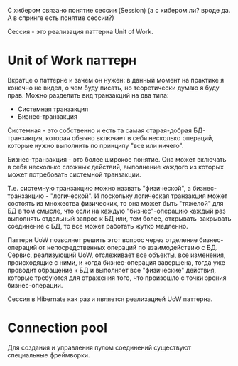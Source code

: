 С хибером связано понятие сессии (Session) (а с хибером ли? вроде да. А в спринге есть понятие сессии?)

Сессия - это реализация паттерна Unit of Work.

# Unit of Work паттерн

Вкратце о паттерне и зачем он нужен: в данный момент на практике я конечно не видел, о чем буду писать, но теоретически думаю я буду прав. Можно разделить вид транзакций на два типа:

* Системная транзакция
* Бизнес-транзакция

Системная - это собственно и есть та самая старая-добрая БД-транзакция, которая обычно включает в себя несколько операций, которые нужно выполнить по принципу "все или ничего".

Бизнес-транзакция - это более широкое понятие. Она может включать в себя несколько сложных действий, выполнение каждого из которых может потребовать системной транзакции.

Т.е. системную транзакцию можно назвать "физической", а бизнес-транзакцию - "логической". И поскольку логическая транзакция может состоять из множества физических, то она может быть "тяжелой" для БД в том смысле, что если на каждую "бизнес"-операцию каждый раз выполнять отдельный запрос к БД или, тем более, открывать-закрывать соединение с БД, то все может работать жутко медленно.

Паттерн UoW позволяет решить этот вопрос через отделение бизнес-операций от непосредственных операций по взаимодействию с БД. Сервис, реализующий UoW, отслеживает все объекты, все изменения, происходящие с ними, и когда бизнес-операция завершена, тогда уже проводит обращение к БД и выполняет все "физические" действия, которые требуются для отражения того, что произошло с точки зрения бизнес-операции.

Сессия в Hibernate как раз и является реализацией UoW паттерна.



# Connection pool

Для создания и управления пулом соединений существуют специальные фреймворки.